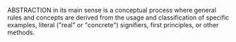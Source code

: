 ABSTRACTION in its main sense is a conceptual process where general rules and concepts are derived from the usage and classification of specific examples, literal ("real" or "concrete") signifiers, first principles, or other methods.

